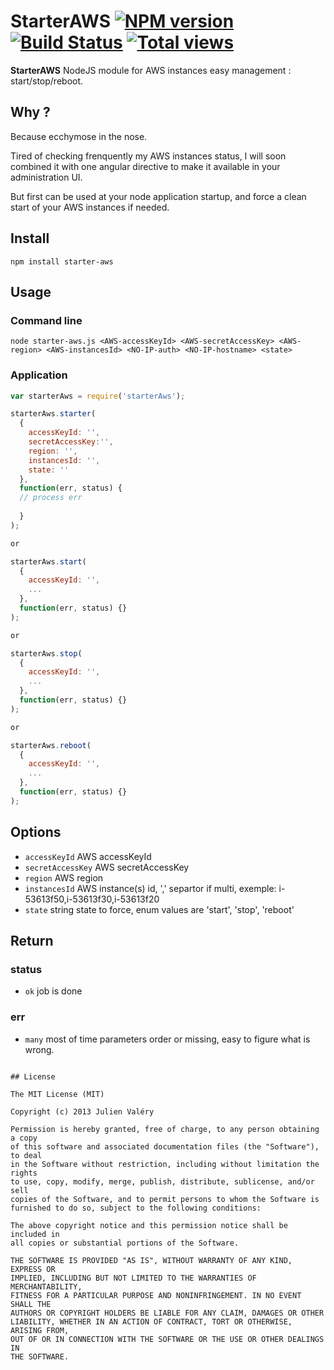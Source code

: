 # StarterAWS [![NPM version](https://badge.fury.io/js/starter-aws.png)](http://badge.fury.io/js/starter-aws) [![Build Status](https://travis-ci.org/darul75/starter-aws.png?branch=master)](https://travis-ci.org/darul75/starter-aws) [![Total views](https://sourcegraph.com/api/repos/github.com/darul75/starter-aws/counters/views.png)](https://sourcegraph.com/github.com/darul75/starter-aws)

**StarterAWS** NodeJS module for AWS instances easy management : start/stop/reboot.

## Why ?

Because ecchymose in the nose. 

Tired of checking frenquently my AWS instances status, I will soon combined it with one angular directive to make it available in your administration UI.

But first can be used at your node application startup, and force a clean start of your AWS instances if needed.

## Install

~~~
npm install starter-aws
~~~

## Usage

### Command line
```
node starter-aws.js <AWS-accessKeyId> <AWS-secretAccessKey> <AWS-region> <AWS-instancesId> <NO-IP-auth> <NO-IP-hostname> <state>
```

### Application
```javascript
var starterAws = require('starterAws');

starterAws.starter(
  {
    accessKeyId: '', 
    secretAccessKey:'', 
    region: '', 
    instancesId: '',
    state: ''    
  }, 
  function(err, status) {
  // process err
  
  }
);

or

starterAws.start(
  {
    accessKeyId: '', 
    ...
  }, 
  function(err, status) {}
);

or

starterAws.stop(
  {
    accessKeyId: '', 
    ...
  }, 
  function(err, status) {}
);

or

starterAws.reboot(
  {
    accessKeyId: '', 
    ...
  }, 
  function(err, status) {}
);
```

## Options

* `accessKeyId` AWS accessKeyId
* `secretAccessKey` AWS secretAccessKey
* `region` AWS region
* `instancesId` AWS instance(s) id, ',' separtor if multi, exemple: i-53613f50,i-53613f30,i-53613f20
* `state` string state to force, enum values are 'start', 'stop', 'reboot'
        
## Return    

### status
* `ok` job is done

### err
* `many`  most of time parameters order or missing, easy to figure what is wrong.

~~~

## License

The MIT License (MIT)

Copyright (c) 2013 Julien Valéry

Permission is hereby granted, free of charge, to any person obtaining a copy
of this software and associated documentation files (the "Software"), to deal
in the Software without restriction, including without limitation the rights
to use, copy, modify, merge, publish, distribute, sublicense, and/or sell
copies of the Software, and to permit persons to whom the Software is
furnished to do so, subject to the following conditions:

The above copyright notice and this permission notice shall be included in
all copies or substantial portions of the Software.

THE SOFTWARE IS PROVIDED "AS IS", WITHOUT WARRANTY OF ANY KIND, EXPRESS OR
IMPLIED, INCLUDING BUT NOT LIMITED TO THE WARRANTIES OF MERCHANTABILITY,
FITNESS FOR A PARTICULAR PURPOSE AND NONINFRINGEMENT. IN NO EVENT SHALL THE
AUTHORS OR COPYRIGHT HOLDERS BE LIABLE FOR ANY CLAIM, DAMAGES OR OTHER
LIABILITY, WHETHER IN AN ACTION OF CONTRACT, TORT OR OTHERWISE, ARISING FROM,
OUT OF OR IN CONNECTION WITH THE SOFTWARE OR THE USE OR OTHER DEALINGS IN
THE SOFTWARE.
